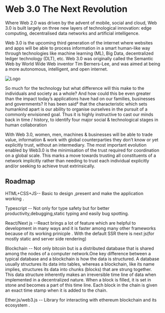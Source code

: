 # Web 3.0 The Next Revolution

Where Web 2.0 was driven by the advent of mobile, social and cloud, Web 3.0 is built largely on three new layers of technological innovation: edge computing, decentralised data networks and artificial intelligence.

Web 3.0 is the upcoming third generation of the internet where websites and apps will be able to process information in a smart human-like way through technologies like machine learning (ML), Big Data, decentralized ledger technology (DLT), etc. Web 3.0 was originally called the Semantic Web by World Wide Web inventor Tim Berners-Lee, and was aimed at being a more autonomous, intelligent, and open internet.

![Logo](https://myappmobile.blob.core.windows.net/appdata/imgg.jpg)





So much for the technology but what difference will this make to the individuals and society as a whole? And how could this be even greater than the impact today’s applications have had on our families, businesses and governments? It has been said² that the characteristic which sets humankind apart is our ability to organise ourselves in the pursuit of a commonly envisioned goal. Thus it is highly instructive to cast our minds back in time / history, to identify four major social & technological stages in human collaboration



With Web 3.0, women, men, machines & businesses will be able to trade value, information & work with global counterparties they don’t know or yet explicitly trust, without an intermediary. The most important evolution enabled by Web3.0 is the minimisation of the trust required for coordination on a global scale. This marks a move towards trusting all constituents of a network implicitly rather than needing to trust each individual explicitly and/or seeking to achieve trust extrinsically.


## Roadmap 

HTML+CSS+JS-- Basic to design ,present and make the application working .

Typescript  -- Not only for type safety but for better productivity,debugging,static typing and easily bug spotting.

React/Next js  --React brings a lot of feature which are helpful to development in many ways and it is faster among many other frameworks because of its working prinicple .
With the default SSR there is next js(for mostly static and server side rendering)

Blockchain -- Not only bitcoin but is a distributed database that is shared among the nodes of a computer network.One key difference between a typical database and a blockchain is how the data is structured. A database usually structures its data into tables, whereas a blockchain, like its name implies, structures its data into chunks (blocks) that are strung together. This data structure inherently makes an irreversible time line of data when implemented in a decentralized nature. When a block is filled, it is set in stone and becomes a part of this time line. Each block in the chain is given an exact time stamp when it is added to the chain.

Ether.js/web3.js -- Library for interacting with ethereum blockchain and its ecosystem .
